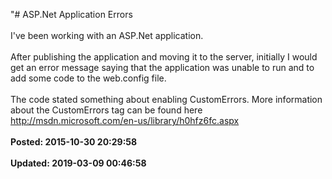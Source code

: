"# ASP.Net Application Errors<br /><br />I've been working with an ASP.Net application. <br /><br />After publishing the application and moving it to the server, initially I would get an error message saying that the application was unable to run and to add some code to the web.config file. <br /><br />The code stated something about enabling CustomErrors.  More information about the CustomErrors tag can be found here http://msdn.microsoft.com/en-us/library/h0hfz6fc.aspx<br /><br />**Posted: 2015-10-30 20:29:58** <br /><br />**Updated: 2019-03-09 00:46:58** <br /><br />
